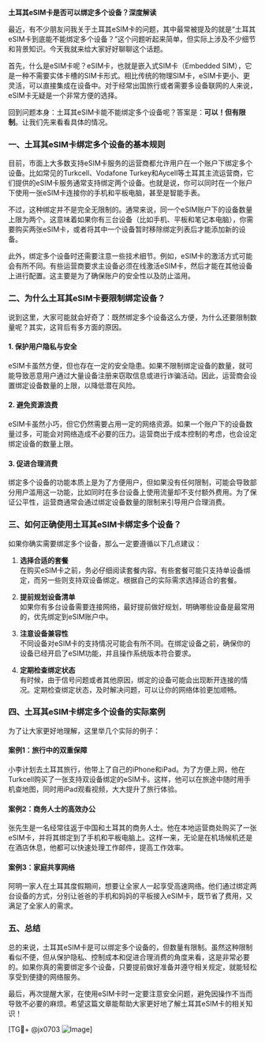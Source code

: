 **土耳其eSIM卡是否可以绑定多个设备？深度解读**

最近，有不少朋友问我关于土耳其eSIM卡的问题，其中最常被提及的就是“土耳其eSIM卡到底能不能绑定多个设备？”这个问题听起来简单，但实际上涉及不少细节和背景知识。今天我就来给大家好好聊聊这个话题。

首先，什么是eSIM卡呢？eSIM卡，也就是嵌入式SIM卡（Embedded SIM），它是一种不需要实体卡槽的SIM卡形式。相比传统的物理SIM卡，eSIM卡更小、更灵活，可以直接集成在设备中。对于经常出国旅行或者需要多设备联网的人来说，eSIM卡无疑是一个非常方便的选择。

回到问题本身：土耳其eSIM卡能不能绑定多个设备呢？答案是：**可以！但有限制**。让我们先来看看具体的情况。

### 一、土耳其eSIM卡绑定多个设备的基本规则

目前，市面上大多数支持eSIM卡服务的运营商都允许用户在一个账户下绑定多个设备。比如常见的Turkcell、Vodafone Turkey和Aycell等土耳其主流运营商，它们提供的eSIM卡服务通常支持绑定两个设备。也就是说，你可以同时在一个账户下使用一张eSIM卡连接你的手机和平板电脑，甚至是智能手表。

不过，这种绑定并不是完全无限制的。通常来说，同一个eSIM账户下的设备数量上限为两个。这意味着如果你有三台设备（比如手机、平板和笔记本电脑），你需要购买两张eSIM卡，或者将其中一个设备暂时移除绑定列表后才能添加新的设备。

此外，绑定多个设备时还需要注意一些技术细节。例如，eSIM卡的激活方式可能会有所不同。有些运营商要求主设备必须在线激活eSIM卡，然后才能在其他设备上进行配置。这主要是为了确保账户的安全性以及防止滥用。

### 二、为什么土耳其eSIM卡要限制绑定设备？

说到这里，大家可能就会好奇了：既然绑定多个设备这么方便，为什么还要限制数量呢？其实，这背后有多方面的原因。

#### 1. **保护用户隐私与安全**
eSIM卡虽然方便，但也存在一定的安全隐患。如果不限制绑定设备的数量，就可能导致恶意用户通过大量设备注册来窃取信息或进行诈骗活动。因此，运营商会设置绑定设备数量的上限，以降低潜在风险。

#### 2. **避免资源浪费**
eSIM卡虽然小巧，但它仍然需要占用一定的网络资源。如果一个账户下的设备数量过多，可能会对网络造成不必要的压力。运营商出于成本控制的考虑，也会设定绑定设备的数量上限。

#### 3. **促进合理消费**
绑定多个设备的功能本质上是为了方便用户，但如果没有任何限制，可能会导致部分用户滥用这一功能，比如同时在多台设备上使用流量却不支付额外费用。为了保证公平性，运营商通常会通过绑定设备数量的限制来引导用户合理消费。

### 三、如何正确使用土耳其eSIM卡绑定多个设备？

如果你确实需要绑定多个设备，那么一定要遵循以下几点建议：

1. **选择合适的套餐**  
   在购买eSIM卡之前，务必仔细阅读套餐内容。有些套餐可能只支持单设备绑定，而另一些则支持双设备绑定。根据自己的实际需求选择适合的套餐。

2. **提前规划设备清单**  
   如果你有多台设备需要连接网络，最好提前做好规划，明确哪些设备是最常用的，优先绑定到eSIM账户中。

3. **注意设备兼容性**  
   不同设备对eSIM卡的支持情况可能会有所不同。在绑定设备之前，确保你的设备已经开启了eSIM功能，并且操作系统版本符合要求。

4. **定期检查绑定状态**  
   有时候，由于信号问题或者其他原因，绑定的设备可能会出现断开连接的情况。定期检查绑定状态，及时解决问题，可以让你的网络体验更加顺畅。

### 四、土耳其eSIM卡绑定多个设备的实际案例

为了让大家更好地理解，这里举几个实际的例子：

#### 案例1：旅行中的双重保障  
小李计划去土耳其旅行，他带上了自己的iPhone和iPad。为了方便上网，他在Turkcell购买了一张支持双设备绑定的eSIM卡。这样，他可以在旅途中随时用手机查地图，同时用iPad观看视频，大大提升了旅行体验。

#### 案例2：商务人士的高效办公  
张先生是一名经常往返于中国和土耳其的商务人士。他在本地运营商处购买了一张eSIM卡，并将其绑定到了手机和平板电脑上。这样一来，无论是在机场候机还是在酒店休息，他都可以快速处理工作邮件，提高工作效率。

#### 案例3：家庭共享网络  
阿明一家人在土耳其度假期间，想要让全家人一起享受高速网络。他们通过绑定两台设备的方式，分别让爸爸的手机和妈妈的平板接入eSIM卡，既节省了费用，又满足了全家人的需求。

### 五、总结

总的来说，土耳其eSIM卡是可以绑定多个设备的，但数量有限制。虽然这种限制看似不便，但从保护隐私、控制成本和促进合理消费的角度来看，这是非常必要的。如果你真的需要绑定多个设备，只要提前做好准备并遵守相关规定，就能轻松享受到便捷的网络服务。

最后，再次提醒大家，在使用eSIM卡时一定要注意安全问题，避免因操作不当而导致不必要的麻烦。希望这篇文章能帮助大家更好地了解土耳其eSIM卡的相关知识！

[TG💪+ @jx0703 ![Image](https://github.com/user-attachments/assets/dbca1d08-cadb-493c-b0ec-ad6f7a83f270)]